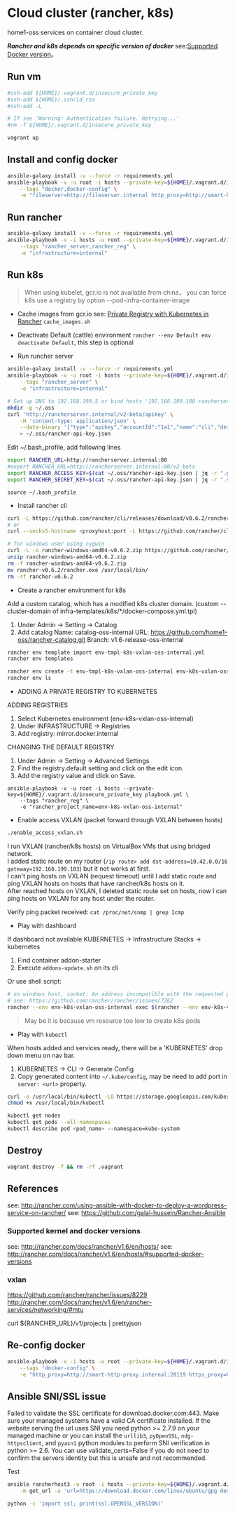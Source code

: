 # Cloud cluster (rancher, k8s)
home1-oss services on container cloud cluster.

***Rancher and k8s depends on specific version of docker***
see:[Supported Docker version](http://docs.rancher.com/rancher/v1.6/en/hosts/#supported-docker-versions)。

## Run vm

```sh
#ssh-add ${HOME}/.vagrant.d/insecure_private_key
#ssh-add ${HOME}/.ssh/id_rsa
#ssh-add -L

# If see 'Warning: Authentication failure. Retrying...'
#rm -f ${HOME}/.vagrant.d/insecure_private_key

vagrant up
```

## Install and config docker

```sh
ansible-galaxy install -v --force -r requirements.yml
ansible-playbook -v -u root -i hosts --private-key=${HOME}/.vagrant.d/insecure_private_key playbook.yml \
    --tags "docker,docker-config" \
    -e "fileserver=http://fileserver.internal http_proxy=http://smart-http-proxy.internal:28119 https_proxy=http://smart-http-proxy.internal:28119"
```

## Run rancher

```sh
ansible-galaxy install -v --force -r requirements.yml
ansible-playbook -v -i hosts -u root --private-key=${HOME}/.vagrant.d/insecure_private_key playbook.yml \
    --tags "rancher_server,rancher_reg" \
    -e "infrastructure=internal"
```

## Run k8s

> When using kubelet, gcr.io is not available from china，
> you can force k8s use a registry by option --pod-infra-container-image

- Cache images from gcr.io
see: [Private Registry with Kubernetes in Rancher](http://rancher.com/docs/rancher/v1.6/en/kubernetes/private-registry/)
`cache_images.sh`

- Deactivate Default (cattle) environment `rancher --env Default env deactivate Default`, this step is optional

- Run runcher server

```sh
ansible-galaxy install -v --force -r requirements.yml
ansible-playbook -v -u root -i hosts --private-key=${HOME}/.vagrant.d/insecure_private_key playbook.yml \
    --tags "rancher_server" \
    -e "infrastructure=internal"

# Set up DNS to 192.168.199.5 or bind hosts '192.168.199.100 rancherserver.internal'
mkdir -p ~/.oss
curl 'http://rancherserver.internal/v2-beta/apikey' \
    -H 'content-type: application/json' \
    --data-binary '{"type":"apikey","accountId":"1a1","name":"cli","description":"","created":null,"kind":null,"removeTime":null,"removed":null,"uuid":null}' \
    > ~/.oss/rancher-api-key.json
```

Edit ~/.bash_profile, add following lines
```sh
export RANCHER_URL=http://rancherserver.internal:80
#export RANCHER_URL=http://rancherserver.internal:80/v2-beta
export RANCHER_ACCESS_KEY=$(cat ~/.oss/rancher-api-key.json | jq -r ".publicValue")
export RANCHER_SECRET_KEY=$(cat ~/.oss/rancher-api-key.json | jq -r ".secretValue")
```
`source ~/.bash_profile`

- Install rancher cli

```sh
curl -L https://github.com/rancher/cli/releases/download/v0.6.2/rancher-darwin-amd64-v0.6.2.tar.xz | tar --strip-components=2 -xJ -C /usr/local/bin
# or
curl --socks5-hostname <proxyhost:port -L https://github.com/rancher/cli/releases/download/v0.6.2/rancher-darwin-amd64-v0.6.2.tar.xz | tar --strip-components=2 -xJ -C /usr/local/bin

# for windows user using cygwin
curl -L -o rancher-windows-amd64-v0.6.2.zip https://github.com/rancher/cli/releases/download/v0.6.2/rancher-windows-amd64-v0.6.2.zip
unzip rancher-windows-amd64-v0.6.2.zip
rm -f rancher-windows-amd64-v0.6.2.zip
mv rancher-v0.6.2/rancher.exe /usr/local/bin/
rm -rf rancher-v0.6.2
```

- Create a rancher environment for k8s

Add a custom catalog, which has a modified k8s cluster domain.
(custom --cluster-domain of infra-templates/k8s/*/docker-compose.yml.tpl)
1. Under Admin -> Setting -> Catalog
2. Add catalog
 Name: catalog-oss-internal
 URL: https://github.com/home1-oss/rancher-catalog.git
 Branch: v1.6-release-oss-internal

```sh
rancher env template import env-tmpl-k8s-vxlan-oss-internal.yml
rancher env templates

rancher env create -t env-tmpl-k8s-vxlan-oss-internal env-k8s-vxlan-oss-internal
rancher env ls
```

- ADDING A PRIVATE REGISTRY TO KUBERNETES

ADDING REGISTRIES
1. Select Kubernetes environment (env-k8s-vxlan-oss-internal)
2. Under INFRASTRUCTURE -> Registries
3. Add registry: mirror.docker.internal

CHANGING THE DEFAULT REGISTRY
1. Under Admin -> Setting -> Advanced Settings
2. Find the registry.default setting and click on the edit icon.
3. Add the registry value and click on Save.

```
ansible-playbook -v -u root -i hosts --private-key=${HOME}/.vagrant.d/insecure_private_key playbook.yml \
    --tags "rancher_reg" \
    -e "rancher_project_name=env-k8s-vxlan-oss-internal"
```

- Enable access VXLAN (packet forward through VXLAN between hosts)

```sh
./enable_access_vxlan.sh
```

  I run VXLAN (rancher/k8s hosts) on VirtualBox VMs that using bridged network.  
  I added static route on my router (`/ip route> add dst-address=10.42.0.0/16 gateway=192.168.199.103`) but it not works at first.  
  I can't ping hosts on VXLAN (request timeout) until I add static route and ping VXLAN hosts on hosts that have rancher/k8s hosts on it.  
  After reached hosts on VXLAN, I deleted static route set on hosts, now I can ping hosts on VXLAN for any host under the router.  

  Verify ping packet received: `cat /proc/net/snmp | grep Icmp`

- Play with dashboard

If dashboard not available
KUBERNETES -> Infrastructure Stacks -> kubernetes
1. Find container addon-starter
2. Execute `addons-update.sh` on its cli

Or use shell script:
```sh
# on windows host, socket: An address incompatible with the requested protocol was used
# see: https://github.com/rancher/rancher/issues/7262
rancher --env env-k8s-vxlan-oss-internal exec $(rancher --env env-k8s-vxlan-oss-internal ps -a -s -c | grep kubernetes-addon-starter  | awk '{print $1}') addons-update.sh
```

> May be it is because vm resource too low to create k8s pods

- Play with `kubectl`

When hosts added and services ready, there will be a 'KUBERNETES' drop down menu on nav bar.
1. KUBERNETES -> CLI -> Generate Config
2. Copy generated content into `~/.kube/config`, may be need to add port in `server: <url>` property.

```sh
curl -o /usr/local/bin/kubectl -LO https://storage.googleapis.com/kubernetes-release/release/v1.6.6/bin/darwin/amd64/kubectl
chmod +x /usr/local/bin/kubectl
```

```sh
kubectl get nodes
kubectl get pods --all-namespaces
kubectl describe pod <pod_name> --namespace=kube-system
```

## Destroy

```sh
vagrant destroy -f && rm -rf .vagrant
```

## References

see: http://rancher.com/using-ansible-with-docker-to-deploy-a-wordpress-service-on-rancher/
see: https://github.com/galal-hussein/Rancher-Ansible

### Supported kernel and docker versions
see: http://rancher.com/docs/rancher/v1.6/en/hosts/
see: http://rancher.com/docs/rancher/v1.6/en/hosts/#supported-docker-versions

### vxlan
https://github.com/rancher/rancher/issues/8229
http://rancher.com/docs/rancher/v1.6/en/rancher-services/networking/#mtu


curl ${RANCHER_URL}/v1/projects | prettyjson

## Re-config docker

```sh
ansible-playbook -v -i hosts -u root --private-key=${HOME}/.vagrant.d/insecure_private_key playbook.yml \
    --tags "docker-config" \
    -e "http_proxy=http://smart-http-proxy.internal:28119 https_proxy=http://smart-http-proxy.internal:28119"
```

## Ansible SNI/SSL issue

Failed to validate the SSL certificate for download.docker.com:443.
Make sure your managed systems have a valid CA certificate installed.
If the website serving the url uses SNI you need python >= 2.7.9 on your managed machine or you can install the
`urllib3`, `pyOpenSSL`, `ndg-httpsclient`, and `pyasn1` python modules to perform SNI verification in python >= 2.6.
You can use validate_certs=False if you do not need to confirm the servers identity but this is unsafe and not recommended.

Test
```sh
ansible rancherhost3 -u root -i hosts --private-key=${HOME}/.vagrant.d/insecure_private_key \
    -m get_url -a 'url=https://download.docker.com/linux/ubuntu/gpg dest=/tmp'
```

```sh
python -c 'import ssl; print(ssl.OPENSSL_VERSION)'
```
